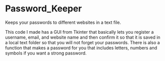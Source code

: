 # Password_Keeper
Keeps your passwords to different websites in a text file.

This code I made has a GUI from Tkinter that basically lets you register a username, email, and website name and then confirm it so that it is saved in a local text folder so that you will not forget your passwords. There is also a function that makes a password for you that includes letters, numbers and symbols if you want a strong password.


